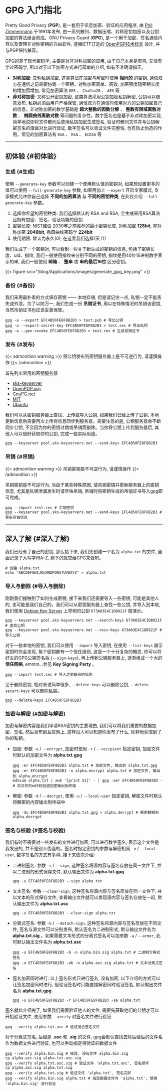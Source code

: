 # GPG 入门指北


Pretty Good Privacy (**PGP**), 是一套用于讯息加密、验证的应用程序, 由 [Phil Zimmermann](https://en.wikipedia.org/wiki/Phil%5FZimmermann) 于1991年发布, 由一系列散列、数据压缩、对称密钥加密以及公钥加密的算法组合而成。GNU Privacy Guard (**GPG**), 是一个用于加密、签名通信内容以及管理非对称密钥的自由软件, 遵循IETF订定的 [OpenPGP技术标准](https://tools.ietf.org/html/rfc4880) 设计, 并与PGP保持兼容。

GPG的基于现代密码学, 主要是对非对称加密的应用, 由于自己本身是菜鸡, 又没有学过密码学, 所以对于以下加密方式进行简单的介绍, 如有不准确请指正。

-   **对称加密**: 又称私钥加密, 这类算法在加密与解密时使用 **相同的** 的密钥, 通信双方在通信之前需要协商一个密钥。对称加密简单、高效, 加密强度随密钥长度的增加而增加, 常见加密算法 `DES` 、 `ChaCha20` 、 `AES` 等
-   **非对称加密**: 又称公开密钥加密, 这类算法采用公钥加密私钥解密, 公钥可以随意发布, 私钥必须由用户严格保管, 通信双方在通信时使用对方的公钥加密自己的信息。非对称加密的数学基础是 **超大整数的因数分解** 、 **整数有限域离散对数** 、 **椭圆曲线离散对数** 等问题的复杂性。数字签名也是基于非对称加密实现, 简单地说即将文件散列后使用私钥加密生成签名, 验证时散列文件并与公钥解密签名的值做对比进行验证, 数字签名可以验证文件完整性, 也有防止伪造的作用。常见的加密算法有 `DSA` 、 `RSA` 、 `ECDSA` 等

---


## 初体验 {#初体验}


### 生成 {#生成}

使用 `--generate-key` 参数可以创建一个使用默认值的密钥对, 如果想设置更多的值可以使用 `--full-generate-key` 参数, 如果再加上 `--expert` 开启专家模式, 专家模式允许你自己选择 **不同的加密算法** 与 **不同的密钥种类**, 在此仅介绍 `--full-generate-key` 参数。

1.  选择你希望的密钥种类: 我们选择默认的 <span class="underline">RSA and RSA</span>, 会生成采用RSA算法且拥有加密、签名、验证功能的密钥
2.  密钥长度: [NIST建议](https://www.keylength.com/en/4/) 2030年之前推荐的最小密钥长度, 对称加密 **128bit**, 非对称加密 **2048bit**, 椭圆曲线密码学 **224bit**
3.  使用期限: 默认为永久(0), 在这里我们选择1天 (1)

我们生成了一个密钥对, 可以看到一些关于新生成的密钥的信息, 包括了密钥长度、uid、指纹, 我们一般使用指纹来分别不同的密钥, 指纹是用40位16进制数字表示的串, 我们一般使用 **邮箱** 、 **整串** 或 **串的最后16位** 区分密钥。

{{< figure src="/blog/Applications/images/generate_gpg_key.png" >}}


### 备份 {#备份}

我们采用最朴素的方式保存密钥 —— 本地存储, 但是请记住一点, 私钥一定不能丢失或外泄。为了以防万一, 我们生成一份 **吊销证书**, 用以在特殊情况时吊销该密钥, 当然吊销证书也应该妥善保管。

```shell
gpg -a --export EFC4B50FE8F8B2B3 > test.pub # 导出公钥
gpg -a --export-secret-key EFC4B50FE8F8B2B3 > test.sec # 导出私钥
gpg -a --gen-revoke EFC4B50FE8F8B2B3 > test.rev # 生成吊销证书
```


### 发布 {#发布}

{{< admonition warning >}}
将公钥发布到密钥服务器上是不可逆行为, 请谨慎操作
{{< /admonition >}}

首先列出常用的密钥服务器

-   [sks-keyserver](http://pool.sks-keyservers.net)
-   [OpenPGP.org](https://keys.openpgp.org)
-   [GnuPG.net](http://keys.gnupg.net)
-   [MIT](https://pgp.mit.edu)
-   [Ubuntu](http://keyserver.ubuntu.com)

我们可以从密钥服务器上查找、上传或导入公钥, 如果我们已经上传了公钥, 本地更新信息后需要再次上传将信息同步到服务器。需要注意的是, 公钥服务器会不断同步公钥, 不会因为你的密钥过期或吊销而删除。当你将公钥上传到服务器后, 其他人可以很好获取你的公钥, 完成一些实际用途。

```shell
gpg --keyserver pool.sks-keyservers.net --send-keys EFC4B50FE8F8B2B3
```


### 吊销 {#吊销}

{{< admonition warning >}}
吊销密钥是不可逆行为, 请谨慎操作
{{< /admonition >}}

吊销密钥是不可逆行为, 当由于某些特殊原因, 请吊销密钥并更新服务器上的密钥信息, 尤其是私钥泄漏发生时请尽快吊销, 吊销时将密钥生成的吊销证书导入gpg即可完成。

```shell
gpg --import test.rev # 吊销密钥
gpg --keyserver pool.sks-keyservers.net --send-keys EFC4B50FE8F8B2B3 # 更新吊销信息
```

---


## 深入了解 {#深入了解}

我们已经有了自己的密钥, 那么接下来, 我们先创建一个名为 `alpha.txt` 的文件, 里面记录了大写字母A-Z, 剩下的就交给GPG来做吧。

```shell
# 创建 alpha.txt
echo "ABCDEFGHIJKLMNOPQRSTUVWXYZ" > alpha.txt
```


### 导入与删除 {#导入与删除}

刚刚我们接触到了如何生成密钥, 接下来我们还需要导入一些密钥, 可能是其他人的, 也可能是我们自己的。我们可以从密钥服务器上查找一些公钥, 并导入到本地, 我们使用 [Debian Key Server](https://keyring.debian.org/) 上举例的公钥 `673A03E4C1DB921F` 做演示。

```shell
gpg --keyserver pool.sks-keyservers.net --search-keys 673A03E4C1DB921F # 查找公钥
gpg --keyserver pool.sks-keyservers.net --recv-keys 673A03E4C1DB921F # 导入公钥
```

对于一些本地的密钥, 我们可以使用 `--import` 导入密钥, 在使用 `--list-keys` 展示密钥时你会发现, 每个密钥都有一个信任级别, 这是一个十分复杂的概念, 你可以将好友的GPG公钥签名后 (`--sign-keys`), 再上传到公钥服务器上, 逐渐组成一个大的 **信任网络**, emmm...参见 **Key Signing Party** 。

```shell
gpg --import test.sec # 导入之前备份的私钥
```

至于删除密钥, 相对来说简单很多, `--delete-keys` 可以删除公钥, `--delete-secert-keys` 可以删除私钥。

```shell
gpg --delete-keys EFC4B50FE8F8B2B3
```


### 加密与解密 {#加密与解密}

加密与解密内容是我们申请RSA密钥的主要理由, 我们可以将我们重要的数据加密、签名, 然后发布到互联网上, 这样没人可以知道你发布了什么, 除非他获取到了你的私钥。

-   加密: 参数 `-e` / `--encrypt`, 加密时使用 `-r` / `--recipient` 指定密钥, 加密文件时默认的加密文件为 **alpha.txt.gpg**

    ```shell
    gpg -er EFC4B50FE8F8B2B3 alpha.txt # 加密文件, 输出到 alpha.txt.gpg
    gpg -er EFC4B50FE8F8B2B3 -o alpha.encrypt alpha.txt # 加密文件, 输出到 alpha.encrypt
    md5sum alpha.txt | awk '{print $1}' - | gpg -aer EFC4B50FE8F8B2B3 - # 将文件的md5校验值加密输出到终端
    ```

-   解密: 参数 `-d` / `--decrypt`, 使用 `-u` / `--local-user` 指定密钥, 解密文件时默认将解密的内容输出到终端中

    ```shell
    gpg -du EFC4B50FE8F8B2B3 alpha.txt.gpg > alpha.decrypt # 解密数据到 alpha.decrypt
    ```


### 签名与校验 {#签名与校验}

我们有时不需要对一些发布的文件进行加密, 可以进行数字签名, 表示这个文件是我发出的, 并不是别人伪造的。签名时指定密钥的参数与解密相同 `-u` / `--local-user`, 数字签名的方式有多种, 接下来依次介绍:

-   二进制签名: 参数 `-s` / `--sign`, 这种签名将源内容与签名存放在同一文件下, 并以二进制的形式保存文件, 默认输出文件为 **alpha.txt.gpg**

    ```shell
    gpg -u EFC4B50FE8F8B2B3 --sign alpha.txt
    ```
-   文本签名: 参数 `--clear-sign`, 这种签名将源内容与签名存放在同一文件下, 并以文本的形式保存文件, 查看输出文件就可以发现源内容与签名存放在一起, 默认输出文件为 **alpha.txt.asc**

    ```shell
    gpg -u EFC4B50FE8F8B2B3 --clear-sign alpha.txt
    ```
-   分离式签名: 参数 `-b` / `--detach-sign`, 这种签名将源内容与签名存放在不同文件, 签名与源文件可以分别发布, 默认签名为二进制形式, 默认输出文件名为 **alpha.txt.sig** 。如果需要文本形式的分离式签名可以加参数 `-a` / `--armor`, 此时默认输出文件名为 **alpha.txt.asc**

    ```shell
    gpg -u EFC4B50FE8F8B2B3 -b -o alpha.bin.sig alpha.txt # 二进制分离式签名
    gpg -u EFC4B50FE8F8B2B3 -ab -o alpha.asc.sig alpha.txt # 文本分离式签名
    ```
-   签名加密同时进行: 以上签名形式只进行签名, 没有加密, 以下介绍的方式可以让签名加密同时进行, 但验证签名时只能直接解密同时验证签名, 默认输出文件名为 **alpha.txt.gpg**

    ```shell
    gpg -u EFC4B50FE8F8B2B3 -r EFC4B50FE8F8B2B3 -se alpha.txt
    ```

签名就此介绍完了, 如果我们需要验证他人的文件, 需要先获取他们的公钥才可以开始验证文件, 使用参数 `--verify` 对签名文件进行验证

```shell
gpg --verify alpha.txt.asc # 验证混合签名文件
```

对于分离式签名, 后缀是 **.asc** 和 **.sig** 的文件, gpg会默认查找去除后缀后的文件名作为数据文件进行验证, 也可以手动指定待验证的数据文件

```shell
gpg --verify alpha.bin.sig # 错误, 没有文件 alpha.bin.sig
cp alpha.asc.sig alpha.txt.asc.sig
gpg --verify alpha.txt.asc.sig # 验证文件 'alpha.txt.asc', 签名损坏
cp alpha.asc.sig alpha.txt.sig
gpg --verify alpha.txt.sig # 验证文件 'alpha.txt', 签名完好
gpg --verify alpha.bin.sig alpha.txt # 指定数据文件为 'alpha.txt', 使用 'alpha.bin.sig' 进行验证
```

